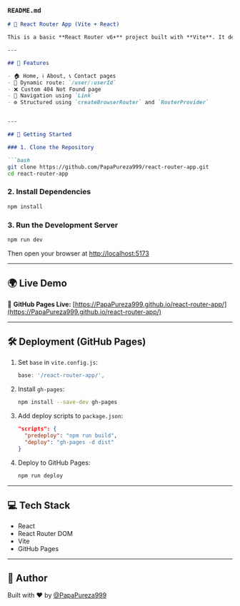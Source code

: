 
### `README.md`

```markdown
# 🚀 React Router App (Vite + React)

This is a basic **React Router v6+** project built with **Vite**. It demonstrates core routing concepts including dynamic routes, a not found page, and nested layouts using `createBrowserRouter` and `RouterProvider`.

---

## 📌 Features

- 🏠 Home, ℹ️ About, 📞 Contact pages
- 🔀 Dynamic route: `/user/:userId`
- ❌ Custom 404 Not Found page
- 🧭 Navigation using `Link`
- ⚙️ Structured using `createBrowserRouter` and `RouterProvider`


---

## 🚀 Getting Started

### 1. Clone the Repository

```bash
git clone https://github.com/PapaPureza999/react-router-app.git
cd react-router-app
````

### 2. Install Dependencies

```bash
npm install
```

### 3. Run the Development Server

```bash
npm run dev
```

Then open your browser at [http://localhost:5173](http://localhost:5173)

---

## 🌍 Live Demo

🔗 **GitHub Pages Live:**
[https://PapaPureza999.github.io/react-router-app/](https://PapaPureza999.github.io/react-router-app/)

---

## 🛠️ Deployment (GitHub Pages)

1. Set `base` in `vite.config.js`:

   ```js
   base: '/react-router-app/',
   ```

2. Install `gh-pages`:

   ```bash
   npm install --save-dev gh-pages
   ```

3. Add deploy scripts to `package.json`:

   ```json
   "scripts": {
     "predeploy": "npm run build",
     "deploy": "gh-pages -d dist"
   }
   ```

4. Deploy to GitHub Pages:

   ```bash
   npm run deploy
   ```

---

## 💻 Tech Stack

* React
* React Router DOM
* Vite
* GitHub Pages

---

## 🙌 Author

Built with ❤️ by [@PapaPureza999](https://github.com/PapaPureza999)

